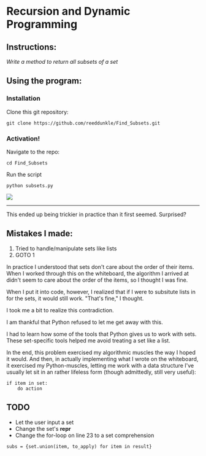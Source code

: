 # Recursion and Dynamic Programming

## Instructions:

*Write a method to return all subsets of a set*

## Using the program:

### Installation

Clone this git repository:

```
git clone https://github.com/reeddunkle/Find_Subsets.git
```

### Activation!

Navigate to the repo:

```
cd Find_Subsets
```

Run the script

```
python subsets.py
```

<img src=http://i.imgur.com/328fre1.png>

----

This ended up being trickier in practice than it first seemed. Surprised?

## Mistakes I made:

1. Tried to handle/manipulate sets like lists
2. GOTO 1

In practice I understood that sets don't care about the order of their items. When I worked through this on the whiteboard, the algorithm I arrived at didn't seem to care about the order of the items, so I thought I was fine.

When I put it into code, however, I realized that if I were to subsitute lists in for the sets, it would still work. "That's fine," I thought.

I took me a bit to realize this contradiction.

I am thankful that Python refused to let me get away with this.

I had to learn how some of the tools that Python gives us to work with sets. These set-specific tools helped me avoid treating a set like a list.

In the end, this problem exercised my algorithmic muscles the way I hoped it would. And then, in actually implementing what I wrote on the whiteboard, it exercised my Python-muscles, letting me work with a data structure I've usually let sit in an rather lifeless form (though admittedly, still very useful):

```
if item in set:
    do action
```

## TODO

- Let the user input a set
- Change the set's __repr__
- Change the for-loop on line 23 to a set comprehension

```
subs = {set.union(item, to_apply) for item in result}
```